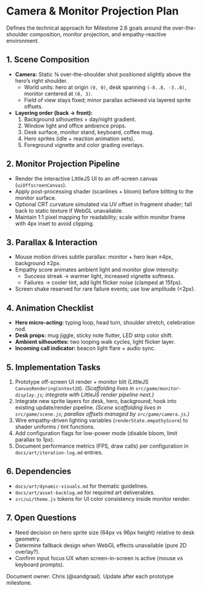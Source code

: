 # Camera & Monitor Projection Plan

Defines the technical approach for Milestone 2.6 goals around the over-the-shoulder composition, monitor projection, and empathy-reactive environment.

## 1. Scene Composition
- **Camera:** Static ¾ over-the-shoulder shot positioned slightly above the hero’s right shoulder.
  - World units: hero at origin `(0, 0)`, desk spanning `(-8..8, -3..0)`, monitor centered at `(0, 3)`.
  - Field of view stays fixed; minor parallax achieved via layered sprite offsets.
- **Layering order (back → front):**
  1. Background silhouettes + day/night gradient.
  2. Window light and office ambience props.
  3. Desk surface, monitor stand, keyboard, coffee mug.
  4. Hero sprites (idle + reaction animation sets).
  5. Foreground vignette and color grading overlays.

## 2. Monitor Projection Pipeline
- Render the interactive LittleJS UI to an off-screen canvas (`uiOffscreenCanvas`).
- Apply post-processing shader (scanlines + bloom) before blitting to the monitor surface.
- Optional CRT curvature simulated via UV offset in fragment shader; fall back to static texture if WebGL unavailable.
- Maintain 1:1 pixel mapping for readability; scale within monitor frame with 4px inset to avoid clipping.

## 3. Parallax & Interaction
- Mouse motion drives subtle parallax: monitor + hero lean ±4px, background ±2px.
- Empathy score animates ambient light and monitor glow intensity:
  - Success streak → warmer light, increased vignette softness.
  - Failures → cooler tint, add light flicker noise (clamped at 15fps).
- Screen shake reserved for rare failure events; use low amplitude (<2px).

## 4. Animation Checklist
- **Hero micro-acting:** typing loop, head turn, shoulder stretch, celebration nod.
- **Desk props:** mug jiggle, sticky note flutter, LED strip color shift.
- **Ambient silhouettes:** two looping walk cycles, light flicker layer.
- **Incoming call indicator:** beacon light flare + audio sync.

## 5. Implementation Tasks
1. Prototype off-screen UI render + monitor blit (LittleJS `CanvasRenderingContext2D`). *(Scaffolding lives in `src/game/monitor-display.js`; integrate with LittleJS render pipeline next.)*
2. Integrate new sprite layers for desk, hero, background; hook into existing update/render pipeline. *(Scene scaffolding lives in `src/game/scene.js`; parallax offsets managed by `src/game/camera.js`.)*
3. Wire empathy-driven lighting variables (`renderState.empathyScore`) to shader uniforms / tint functions.
4. Add configuration flags for low-power mode (disable bloom, limit parallax to 1px).
5. Document performance metrics (FPS, draw calls) per configuration in `docs/art/iteration-log.md` entries.

## 6. Dependencies
- `docs/art/dynamic-visuals.md` for thematic guidelines.
- `docs/art/asset-backlog.md` for required art deliverables.
- `src/ui/theme.js` tokens for UI color consistency inside monitor render.

## 7. Open Questions
- Need decision on hero sprite size (64px vs 96px height) relative to desk geometry.
- Determine fallback design when WebGL effects unavailable (pure 2D overlay?).
- Confirm input focus UX when screen-in-screen is active (mouse vs keyboard prompts).

Document owner: Chris (@sandgraal). Update after each prototype milestone.
